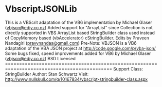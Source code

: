 # VbscriptJSONLib
 This is a VBScrit adaptation of the VB6 implementation by Michael Glaser (vbjson@ediy.co.nz)  Added support for "ArrayList" since Collection is not directly supported in VBS  ArrayList based StringBuilder class used instead of CopyMemory based (vbAccelerator) cStringBuilder.  Edits by Praveen Nandagiri (pravynandas@gmail.com)   Pre-Note:  VBJSON is a VB6 adaptation of the VBA JSON project at http://code.google.com/p/vba-json/  Some bugs fixed, speed improvements added for VB6 by Michael Glaser (vbjson@ediy.co.nz)  BSD Licensed  ============================================================================================    Support Class: StringBuilder  Author: Stan Schwartz  Visit: http://www.nullskull.com/q/10167834/vbscript-stringbuilder-class.aspx
